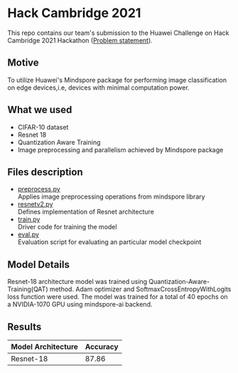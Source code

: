 # Hack Cambridge 2021

This repo contains our team's submission to the Huawei Challenge on Hack Cambridge 2021 Hackathon ([Problem statement](https://hackcambridge.com/dashboard/challenges)).

## Motive
To utilize Huawei's Mindspore package for performing image classification on edge devices,i.e, devices with minimal computation power.

## What we used
- CIFAR-10 dataset 
- Resnet 18
- Quantization Aware Training
- Image preprocessing and parallelism achieved by Mindspore package

## Files description
- [preprocess.py](preprocess.py) <br>
    Applies image preprocessing operations from mindspore library <br>
- [resnetv2.py](resnetv2.py) <br>
    Defines implementation of Resnet architecture <br>
- [train.py](train.py) <br>
    Driver code for training the model <br>
- [eval.py](eval.py) <br>
    Evaluation script for evaluating an particular model checkpoint <br>
    
## Model Details
Resnet-18 architecture model was trained using Quantization-Aware-Training(QAT) method. Adam optimizer and SoftmaxCrossEntropyWithLogits loss function were used. The model was trained for a total of 40 epochs on a NVIDIA-1070 GPU using mindspore-ai backend. 
    
## Results

| Model Architecture  | Accuracy |
| ------------- | ------------- |
| Resnet-18  | 87.86  |



